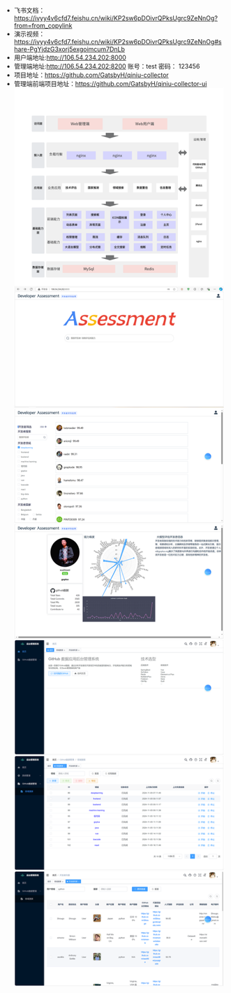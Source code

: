 - 飞书文档：https://ivyy4v6cfd7.feishu.cn/wiki/KP2sw6pDOivrQPksUgrc9ZeNnOg?from=from_copylink
- 演示视频：https://ivyy4v6cfd7.feishu.cn/wiki/KP2sw6pDOivrQPksUgrc9ZeNnOg#share-PgYjdzG3xorj5exgoimcum7DnLb
- 用户端地址:http://106.54.234.202:8000
- 管理端地址:http://106.54.234.202:8200 账号：test 密码： 123456
- 项目地址：https://github.com/GatsbyH/qiniu-collector
- 管理端前端项目地址：https://github.com/GatsbyH/qiniu-collector-ui
![架构图](docs/Snipaste_2024-10-31_14-52-25.png)
![用户端首页](docs/Snipaste_2024-11-07_01-01-21.png)
![筛选页](docs/Snipaste_2024-11-07_18-56-01.png)
![个人评估页](docs/Snipaste_2024-11-07_18-55-46.png)
![管理端首页](docs/Snipaste_2024-11-07_18-56-15.png)
![定时任务](docs/Snipaste_2024-11-07_00-59-33.png)
![领域搜索](docs/Snipaste_2024-11-07_18-56-09.png)
